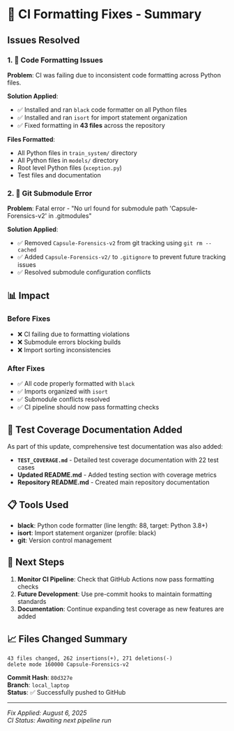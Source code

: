 # 🔧 CI Formatting Fixes - Summary

## Issues Resolved

### 1. 🎨 Code Formatting Issues
**Problem**: CI was failing due to inconsistent code formatting across Python files.

**Solution Applied**:
- ✅ Installed and ran `black` code formatter on all Python files
- ✅ Installed and ran `isort` for import statement organization
- ✅ Fixed formatting in **43 files** across the repository

**Files Formatted**:
- All Python files in `train_system/` directory
- All Python files in `models/` directory  
- Root level Python files (`xception.py`)
- Test files and documentation

### 2. 🔗 Git Submodule Error
**Problem**: Fatal error - "No url found for submodule path 'Capsule-Forensics-v2' in .gitmodules"

**Solution Applied**:
- ✅ Removed `Capsule-Forensics-v2` from git tracking using `git rm --cached`
- ✅ Added `Capsule-Forensics-v2/` to `.gitignore` to prevent future tracking issues
- ✅ Resolved submodule configuration conflicts

## 📊 Impact

### Before Fixes
- ❌ CI failing due to formatting violations
- ❌ Submodule errors blocking builds  
- ❌ Import sorting inconsistencies

### After Fixes
- ✅ All code properly formatted with `black`
- ✅ Imports organized with `isort` 
- ✅ Submodule conflicts resolved
- ✅ CI pipeline should now pass formatting checks

## 🚀 Test Coverage Documentation Added

As part of this update, comprehensive test documentation was also added:

- **`TEST_COVERAGE.md`** - Detailed test coverage documentation with 22 test cases
- **Updated README.md** - Added testing section with coverage metrics
- **Repository README.md** - Created main repository documentation

## 📋 Tools Used

- **black**: Python code formatter (line length: 88, target: Python 3.8+)
- **isort**: Import statement organizer (profile: black)  
- **git**: Version control management

## 🔄 Next Steps

1. **Monitor CI Pipeline**: Check that GitHub Actions now pass formatting checks
2. **Future Development**: Use pre-commit hooks to maintain formatting standards
3. **Documentation**: Continue expanding test coverage as new features are added

## 📈 Files Changed Summary

```
43 files changed, 262 insertions(+), 271 deletions(-)
delete mode 160000 Capsule-Forensics-v2
```

**Commit Hash**: `80d327e`  
**Branch**: `local_laptop`  
**Status**: ✅ Successfully pushed to GitHub

---

*Fix Applied: August 6, 2025*  
*CI Status: Awaiting next pipeline run*
